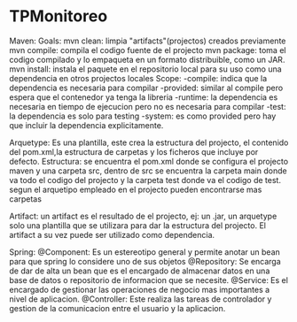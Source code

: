 # TPMonitoreo

Maven:
 Goals:
    mvn clean: limpia "artifacts"(projectos) creados previamente
    mvn compile: compila el codigo fuente de el projecto
    mvn package: toma el codigo compilado y lo empaqueta en un formato distribuible, como un JAR.
    mvn install: instala el paquete en el repositorio local para su uso como una dependencia en otros projectos locales
Scope:
 -compile: indica que la dependencia es necesaria para compilar
 -provided: similar al compile pero espera que el contenedor ya tenga la libreria
 -runtime: la dependencia es necesaria en tiempo de ejecucion pero no es necesaria para compilar
 -test: la dependencia es solo para testing
 -system: es como provided pero hay que incluir la dependencia explicitamente.

Arquetype: Es una plantilla, este crea la estructura del projecto, el contenido del pom.xml,la estructura de carpetas y los ficheros que incluye por defecto.
Estructura: se encuentra el pom.xml donde se configura el projecto maven y una carpeta src, dentro de src se encuentra la carpeta main donde va todo el codigo del projecto y la carpeta test donde va el codigo de test.
  segun el arquetipo empleado en el projecto pueden encontrarse mas carpetas

Artifact: un artifact es el resultado de el projecto, ej: un .jar, un arquetype solo una plantilla que se utilizara para dar la estructura del projecto. El artifact a su vez puede ser utilizado como dependencia.

Spring:
 @Component: Es un estereotipo general y permite anotar un bean para que spring lo considere uno de sus objetos
 @Repository: Se encarga de dar de alta un bean que es el encargado de almacenar datos en una base de datos o repositorio de informacion que se necesite.
 @Service: Es el encargado de gestionar las operaciones de negocio mas importantes a nivel de aplicacion.
 @Controller: Este realiza las tareas de controlador y gestion de la comunicacion entre el usuario y la aplicacion.
 
